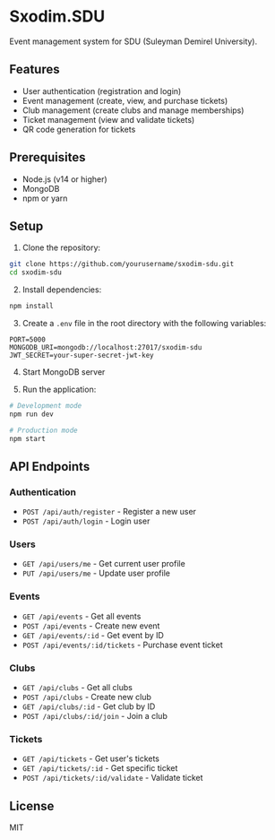 # Sxodim.SDU

Event management system for SDU (Suleyman Demirel University).

## Features

- User authentication (registration and login)
- Event management (create, view, and purchase tickets)
- Club management (create clubs and manage memberships)
- Ticket management (view and validate tickets)
- QR code generation for tickets

## Prerequisites

- Node.js (v14 or higher)
- MongoDB
- npm or yarn

## Setup

1. Clone the repository:
```bash
git clone https://github.com/yourusername/sxodim-sdu.git
cd sxodim-sdu
```

2. Install dependencies:
```bash
npm install
```

3. Create a `.env` file in the root directory with the following variables:
```
PORT=5000
MONGODB_URI=mongodb://localhost:27017/sxodim-sdu
JWT_SECRET=your-super-secret-jwt-key
```

4. Start MongoDB server

5. Run the application:
```bash
# Development mode
npm run dev

# Production mode
npm start
```

## API Endpoints

### Authentication
- `POST /api/auth/register` - Register a new user
- `POST /api/auth/login` - Login user

### Users
- `GET /api/users/me` - Get current user profile
- `PUT /api/users/me` - Update user profile

### Events
- `GET /api/events` - Get all events
- `POST /api/events` - Create new event
- `GET /api/events/:id` - Get event by ID
- `POST /api/events/:id/tickets` - Purchase event ticket

### Clubs
- `GET /api/clubs` - Get all clubs
- `POST /api/clubs` - Create new club
- `GET /api/clubs/:id` - Get club by ID
- `POST /api/clubs/:id/join` - Join a club

### Tickets
- `GET /api/tickets` - Get user's tickets
- `GET /api/tickets/:id` - Get specific ticket
- `POST /api/tickets/:id/validate` - Validate ticket

## License

MIT